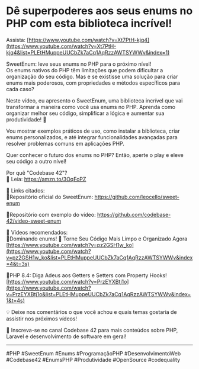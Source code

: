 # Dê superpoderes aos seus enums no PHP com esta biblioteca incrível!

Assista: [https://www.youtube.com/watch?v=Xt7PtH-kjq4](https://www.youtube.com/watch?v=Xt7PtH-kjq4&list=PLEtHMuppeUUCbZk7aCq1AqRzzAWTSYWWv&index=1)

SweetEnum: leve seus enums no PHP para o próximo nível!  
Os enums nativos do PHP têm limitações que podem dificultar a organização do seu código. Mas e se existisse uma solução para criar enums mais poderosos, com propriedades e métodos específicos para cada caso?  

Neste vídeo, eu apresento o SweetEnum, uma biblioteca incrível que vai transformar a maneira como você usa enums no PHP. Aprenda como organizar melhor seu código, simplificar a lógica e aumentar sua produtividade! 🚀  

Vou mostrar exemplos práticos de uso, como instalar a biblioteca, criar enums personalizados, e até integrar funcionalidades avançadas para resolver problemas comuns em aplicações PHP.  

Quer conhecer o futuro dos enums no PHP? Então, aperte o play e eleve seu código a outro nível!  

Por quê "Codebase 42"?  
📖 Leia: https://amzn.to/3OqFoPZ  

🔗 Links citados:  
🔹Repositório oficial do SweetEnum: https://github.com/leocello/sweet-enum  

🔹Repositório com exemplo do vídeo: https://github.com/codebase-42/video-sweet-enum  

🎥 Vídeos recomendados:  
🔹Dominando enums! 🚀 Torne Seu Código Mais Limpo e Organizado Agora   
[https://www.youtube.com/watch?v=pz2GSH1w_ko](https://www.youtube.com/watch?v=pz2GSH1w_ko&list=PLEtHMuppeUUCbZk7aCq1AqRzzAWTSYWWv&index=4&t=3s)  

🔹PHP 8.4: Diga Adeus aos Getters e Setters com Property Hooks!  
[https://www.youtube.com/watch?v=PrzEYXBtj1o](https://www.youtube.com/watch?v=PrzEYXBtj1o&list=PLEtHMuppeUUCbZk7aCq1AqRzzAWTSYWWv&index=1&t=4s)  

💡 Deixe nos comentários o que você achou e quais temas gostaria de assistir nos próximos vídeos!  

🚀 Inscreva-se no canal Codebase 42 para mais conteúdos sobre PHP, Laravel e desenvolvimento de software em geral!  

---

#PHP #SweetEnum #Enums #ProgramaçãoPHP #DesenvolvimentoWeb #Codebase42 #EnumsPHP #Produtividade #OpenSource #codequality

